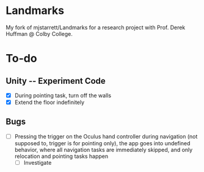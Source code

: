 # Landmarks
My fork of mjstarrett/Landmarks for a research project with Prof. Derek Huffman @ Colby College.

# To-do
## Unity -- Experiment Code
- [x] During pointing task, turn off the walls
- [x] Extend the floor indefinitely

## Bugs
- [ ] Pressing the trigger on the Oculus hand controller during navigation (not supposed to, trigger is for pointing only), the app goes into undefined behavior, where all navigation tasks are immediately skipped, and only relocation and pointing tasks happen
  - [ ] Investigate
